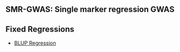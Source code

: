 ## SMR-GWAS: Single marker regression GWAS
**Fixed Regressions**
----------------------------------------------------------------
  - [BLUP Regression](https://rawgit.com//Mehdimomen/GenPred_1/tree/master/HTML/GWAS_Singlemarker.html)
  

